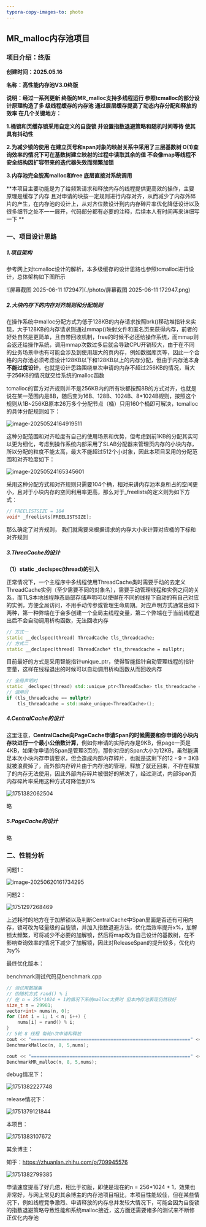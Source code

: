 ```yaml
---
typora-copy-images-to: photo
---
```


## MR_malloc内存池项目

### 项目介绍：终版

**创建时间：2025.05.16**

**名称：高性能内存池V3.0终版**

**说明：经过一系列更新 终版的MR_malloc支持多线程运行 参照tcmalloc的部分设计原理构造了多 级线程缓存的内存池 通过层层缓存提高了动态内存分配和释放的效率 在几个关键地方：**

**1.桶锁和页缓存锁采用自定义的自旋锁 并设置指数退避策略和随机时间等待 使其具有抖动性**

**2.为减少锁的使用 在建立页号和span对象的映射关系中采用了三层基数树 O(1)查询效率的情况下可在基数树建立映射的过程中读取其余的值 不会像map等线程不安全结构因扩容带来的迭代器失效而频繁加锁**

**3.内存池完全脱离malloc和free 底层直接对系统调用**

**本项目主要功能是为了给频繁请求和释放内存的线程提供更高效的操作，主要原理是缓存了内存 且对申请的块按一定规则进行内存对齐，从而减少了内存外碎片的产生，在内存池的设计上，从对齐位数设计到内内存碎片率优化降低设计以及很多细节之处不一一展开，代码部分都有必要的注释，后续本人有时间再来详细写一下 **

### 一、项目设计思路

##### 1.项目架构

参考网上对tcmalloc设计的解析，本多级缓存的设计思路也参照tcmalloc进行设计，总体架构如下图所示

![屏幕截图 2025-06-11 172947](./photo/屏幕截图 2025-06-11 172947.png)



##### 2.大块内存下的内存对齐规则和分配规则

在操作系统中malloc分配方式为低于128KB的内存请求按照brk()移动堆指针来实现，大于128KB的内存请求则通过mmap()映射文件和匿名页来获得内存，前者的好处自然是更简单，且自带回收机制，free的时候不必还给操作系统，而mmap则会返还给操作系统，调用mmap次数过多后就会导致CPU开销较大，由于在不同的业务场景中也有可能会涉及到使用超大的页内存，例如数据库页等，因此一个合格的内存池必须考虑设计128KB以下和128KB以上的内存分配，但由于内存池本身**不能过度设计**，也就是设计思路围绕单次申请的内存不超过256KB的情况，当大于256KB的情况就交给系统的malloc函数

tcmalloc的官方对齐规则并不是256KB内的所有块都按照8B的方式对齐，也就是说在某一范围内是8B，随后变为16B、128B、1024B、8*1024B规则，按照这个规则从1B~256KB原本26万多个分配节点（桶）只用160个桶即可解决，tcmalloc的具体分配规则如下：

![image-20250524164919511](./photo/image-20250524164919511.png)

这种分配范围和对齐粒度有自己的使用场景和优势，但考虑到前1KB的分配其实可以更为细化，考虑到操作系统内部采用了SLAB分配器来管理页内存的小块内存，所以分配的粒度不能太高，最大不能超过512个小对象，因此本项目采用的分配范围和对齐粒度如下：

![image-20250524165345601](./photo/image-20250524165345601.png)

采用这种分配方式和对齐规则只需要104个桶，相对来讲内存池本身所占的空间更小，且对于小块内存的空间利用率更高，那么对于_freelists的定义则为如下方式：

```cpp
// FREELISTSIZE = 104
void* _freelists[FREELISTSIZE];
```

那么确定了对齐规则， 我们就需要来根据请求的内存大小来计算对应桶的下标和对齐规则

##### 3.ThreaCache的设计

**（1）static _declspec(thread)的引入**

正常情况下，一个主程序中多线程使用ThreadCache类时需要手动的去定义ThreadCache实例（至少需要不同的对象名），需要手动管理线程和实例之间的关系，而TLS本地线程静态局部存储声明可以使得在不同的线程下自动的有自己对应的实例，方便全局访问，不用手动传参或管理生命周期。对应声明方式通常由如下两种，第一种弊端在于会多创建一个全局主线程变量，第二个弊端在于当前线程退出后不会自动调用析构函数，无法回收内存

```cpp
// 方式一
static __declspec(thread) ThreadCache tls_threadcache;
// 方式二
static __declspec(thread) ThreadCache* tls_threadcache = nullptr;
```

目前最好的方式是采用智能指针unique_ptr<T>，使得智能指针自动管理线程的指针变量，这样在线程退出的时候可以自动调用析构函数从而回收内存

```cpp
// 全局声明时
static _declspec(thread) std::unique_ptr<ThreadCache> tls_threadcache = nullptr;
// 调用时
if (tls_threadcache == nullptr)
	tls_threadcache = std::make_unique<ThreadCache>();
```



##### 4.CentralCache的设计

这里注意，**CentralCache向PageCache申请Span的时候需要和你申请的小块内存块进行一个最小公倍数计算**，例如你申请的实际内存是9KB，但page一页是4KB，如果你申请的Span是管理3页的，那你对应的Span大小为12KB，虽然能满足本次小块内存申请要求，但会造成内部内存碎片，也就是这剩下的12 - 9 = 3KB就被浪费掉了，而外部内存碎片由于内存池的管理，释放了就还回来，不存在释放了的内存无法使用，因此外部内存碎片被很好的解决了，经过测试，内部Span页内存碎片率采用这种方式可降低到0%

![1751382062504](./photo/1751382062504.png)

略

##### 5.PageCache的设计

略

### **二、性能分析**

问题1：

![image-20250620161734295](photo/image-20250620161734295.png)

问题2：

![1751297268469](photo/1751297268469.png)

上述耗时的地方在于加解锁以及判断CentralCache中Span里面是否还有可用内存，锁可改为轻量级的自旋锁，并加入指数退避方法，优化后效率提升x%，加解锁太频繁，可将减少不必要的加解锁，然后将map改为自己设计的基数树，在不影响查询效率的情况下减少了加解锁，因此对ReleaseSpan的提升较多，优化约为y%



最终优化版本：

benchmark测试代码见benchmark.cpp

```cpp
// 测试用数据集
// 伪随机方式 rand() % i
// 在 n = 256*1024 + 1的情况下系统malloc太费时 但本内存池表现仍然较好
size_t n = 29981;
vector<int> nums(n, 0);
for (int i = 1; i < n; i++) {
	nums[i] = rand() % i;
}
// 5轮 8 线程 每轮n次申请和释放 
cout << "==========================================================" << endl;
BenchmarkMalloc(n, 8, 5,nums);

cout << "==========================================================" << endl;
BenchmarkMR_malloc(n, 8, 5,nums);
```

debug情况下：

![1751382227748](./photo/1751382227748.png)

release情况下：

![1751379121844](./photo/1751379121844.png)

本项目：

![1751383107672](./photo/1751383107672.png)

其余博主：

知乎：https://zhuanlan.zhihu.com/p/709945576

![1751382799385](./photo/1751382799385.png)

申请速度提高了好几倍，相比于初版，即使是现在的n = 256*1024 + 1，效果也非常好，与网上常见的其余博主的内存池项目相比，本项目性能较佳，但在某些情况下，例如线程竞争激烈、申请释放的内存总并发较大情况下，可能会因为自旋锁的指数退避策略导致性能和系统malloc接近，这方面还需要诸多的测试来不断修正优化内存池







